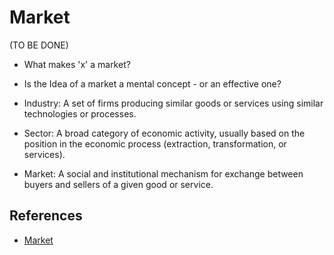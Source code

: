 # Market

(TO BE DONE)

- What makes 'x' a market?
- Is the Idea of a market a mental concept - or an effective one?

- Industry: A set of firms producing similar goods or services using similar technologies or processes.

- Sector: A broad category of economic activity, usually based on the position in the economic process (extraction, transformation, or services).

- Market: A social and institutional mechanism for exchange between buyers and sellers of a given good or service.

## References

- [Market](https://www.bremontix.xyz/lab/ar/Locus-Social-Realitatis/Facet/Economy/Intersection/Market/)
